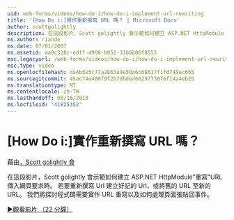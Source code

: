 ```yaml
---
uid: web-forms/videos/how-do-i/how-do-i-implement-url-rewriting
title: '[How Do i:]實作重新撰寫 URL 嗎？ | Microsoft Docs'
author: scottgolightly
description: 在這段影片，Scott golightly 會示範如何建立 ASP.NET HttpModule '重寫' URL 傳入網頁要求時。 您可能想要重寫...
ms.author: riande
ms.date: 07/01/2007
ms.assetid: aa0c328c-edff-4908-b052-31b6b06f8555
msc.legacyurl: /web-forms/videos/how-do-i/how-do-i-implement-url-rewriting
msc.type: video
ms.openlocfilehash: da4b3e5c77a2863a9e50a6c68617f1fd748ec665
ms.sourcegitcommit: 45ac74e400f9f2b7dbded66297730f6f14a4eb25
ms.translationtype: MT
ms.contentlocale: zh-TW
ms.lasthandoff: 08/16/2018
ms.locfileid: "41825352"
---
```

<a name="how-do-i-implement-url-rewriting"></a>[How Do i:]實作重新撰寫 URL 嗎？
====================
藉由[，Scott golightly 會](https://github.com/scottgolightly)

在這段影片，Scott golightly 會示範如何建立 ASP.NET HttpModule"重寫"URL 傳入網頁要求時。 若要重新撰寫 Url 建立好記的 Url，或將舊的 URL 至新的 URL。 我們將探討程式碼需要實作 URL 重寫以及如何處理頁面張貼回事件。

[&#9654;觀看影片 （22 分鐘）](https://channel9.msdn.com/Blogs/ASP-NET-Site-Videos/how-do-i-implement-url-rewriting)
